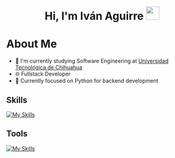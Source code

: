 <h1 align="center">Hi, I'm Iván Aguirre  <img src="https://media.giphy.com/media/hvRJCLFzcasrR4ia7z/giphy.gif" width="35"></h1>

# About Me
- 🏫 I'm currently studying Software Engineering at [Universidad Tecnológica de Chihuahua](https://www.utch.edu.mx/index.php/tecnologias/)
- 🌐 Fullstack Developer
- 🐍 Currently focused on Python for backend development
  
## Skills
[![My Skills](https://skillicons.dev/icons?i=html,css,js,react,tailwind,python,django,postgres,dart,flutter,php,mysql,firebase)](https://skillicons.dev)

## Tools
[![My Skills](https://skillicons.dev/icons?i=vscode,git,github,postman,obsidian)](https://skillicons.dev)
